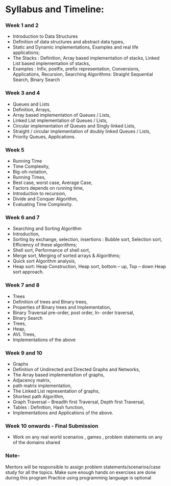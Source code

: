# Syllabus and Timeline:

### Week 1 and 2
* Introduction to Data Structures
* Definition of data structures and abstract data types, 
* Static and Dynamic implementations, Examples and real life applications; 
* The Stacks : Definition, Array based implementation of stacks, Linked List based implementation of stacks, 
* Examples : Infix, postfix, prefix representation, Conversions, Applications, Recursion, Searching Algorithms: Straight Sequential Search,  Binary Search

### Week 3 and 4
* Queues and Lists
* Definition, Arrays, 
* Array based implementation of Queues / Lists, 
* Linked List implementation of Queues / Lists, 
* Circular implementation of Queues and Singly linked Lists, 
* Straight / circular implementation of doubly linked Queues / Lists, 
* Priority Queues, Applications.

### Week 5
* Running Time
* Time Complexity, 
* Big-oh-notation, 
* Running Times, 
* Best case, worst case, Average Case, 
* Factors depends on running time, 
* Introduction to recursion, 
* Divide and Conquer Algorithm, 
* Evaluating Time Complexity.

### Week 6 and 7
* Searching and Sorting Algorithm
* Introduction, 
* Sorting by exchange, selection, insertions :  Bubble sort, Selection sort, Efficiency of these algorithms; 
* Shell sort, Performance of shell sort, 
* Merge sort, Merging of sorted arrays & Algorithms; 
* Quick sort Algorithm  analysis, 
* Heap sort: Heap Construction, Heap sort, bottom – up, Top – down Heap sort approach.

### Week 7 and 8
* Trees
* Definition of trees and Binary trees, 
* Properties of Binary trees and Implementation, 
* Binary Traversal pre-order, post order, In- order traversal, 
* Binary Search 
* Trees, 
* Heap, 
* AVL Trees, 
* Implementations of the above

### Week 9 and 10
* Graphs
* Definition of Undirected and Directed Graphs and Networks, 
* The Array based implementation of graphs, 
* Adjacency matrix, 
* path matrix implementation, 
* The Linked List representation of graphs, 
* Shortest path Algorithm, 
* Graph Traversal – Breadth first Traversal, Depth first Traversal,
* Tables : Definition, Hash function, 
* Implementations and Applications of the above.

### Week 10 onwards - Final Submission
* Work on any real world scenarios , games , problem statements on any of the domains shared 

### Note- 
Mentors will be responsible to assign problem statements/scenarios/case study for all the topics.
Make sure enough hands on exercises are done during this program
Practice using programming language is optional
